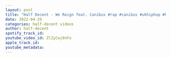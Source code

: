 ```yaml
---
layout: post
title: "Half Decent - We Reign feat. Canibus #rap #canibus #ukhiphop #hiphop #lyrics #new #100bar #represent"
date: 2022-04-29
categories: half-decent videos
author: half-decent
spotify_track_id: 
youtube_video_id: ZlZyCwj8nFo
apple_track_id: 
youtube_metadata: 
---
```


